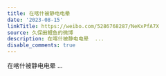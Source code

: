 ```yaml
---
title: 在喀什被静电电晕
date: '2023-08-15'
linkTitle: https://weibo.com/5286768287/NeKxPfA7X
source: 久保田鲤鱼的微博
description: 在喀什被静电电晕  ...
disable_comments: true
---
```

在喀什被静电电晕  ...